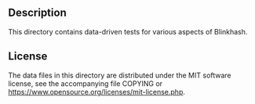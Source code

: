 Description
------------

This directory contains data-driven tests for various aspects of Blinkhash.

License
--------

The data files in this directory are distributed under the MIT software
license, see the accompanying file COPYING or
https://www.opensource.org/licenses/mit-license.php.


